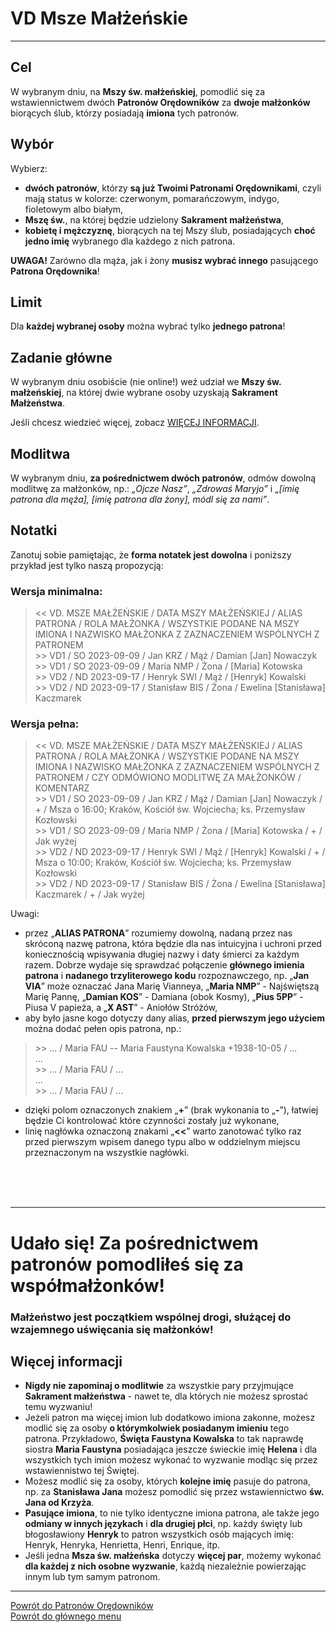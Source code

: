 # <span class="status status-list"><span class="status status-list">VD</span> Msze Małżeńskie</span>
---
## Cel
W <span class="selected-day-info">wybranym dniu</span>, na **Mszy św. małżeńskiej**, pomodlić się za wstawiennictwem dwóch **Patronów Orędowników** za **dwoje małżonków** biorących ślub, którzy posiadają **imiona** tych patronów.
## Wybór
Wybierz:
- **dwóch patronów**, którzy **są już Twoimi Patronami Orędownikami**, czyli mają status w kolorze: <span class="status status-red">czerwonym</span>, <span class="status status-orange">pomarańczowym</span>, <span class="status status-indigo">indygo</span>, <span class="status status-violet">fioletowym</span> albo <span class="status status-white">białym</span>,
- **Mszę św.**, na której będzie udzielony **Sakrament małżeństwa**,
- **kobietę i mężczyznę**, biorących na tej Mszy ślub, posiadających **choć jedno imię** wybranego dla każdego z nich patrona.

**UWAGA!** Zarówno dla mąża, jak i żony **musisz wybrać innego** pasującego **Patrona Orędownika**!
## Limit
Dla **każdej wybranej osoby** można wybrać tylko **jednego patrona**!
## Zadanie główne
W <span class="selected-day-info">wybranym dniu</span> osobiście (nie online!) weź udział we **Mszy św. małżeńskiej**, na której dwie wybrane osoby uzyskają **Sakrament Małżeństwa**.

Jeśli chcesz wiedzieć więcej, zobacz [WIĘCEJ INFORMACJI](#msze-malzenskie-wiecej-informacji).
## Modlitwa
W <span class="selected-day-info">wybranym dniu</span>, **za pośrednictwem dwóch patronów**, odmów dowolną modlitwę za małżonków, np.: _„Ojcze Nasz”_, _„Zdrowaś Maryjo”_ i _„[imię patrona dla męża], [imię patrona dla żony], módl się za nami”_.
## Notatki
Zanotuj sobie pamiętając, że **forma notatek jest dowolna** i poniższy przykład jest tylko naszą propozycją:
### Wersja minimalna:
> \<\< VD. MSZE MAŁŻEŃSKIE / DATA MSZY MAŁŻEŃSKIEJ / ALIAS PATRONA / ROLA MAŁŻONKA / WSZYSTKIE PODANE NA MSZY IMIONA I NAZWISKO MAŁŻONKA Z ZAZNACZENIEM WSPÓLNYCH Z PATRONEM  
> \>\> VD1 / SO 2023-09-09 / Jan KRZ / Mąż / Damian [Jan] Nowaczyk  
> \>\> VD1 / SO 2023-09-09 / Maria NMP / Żona / [Maria] Kotowska  
> \>\> VD2 / ND 2023-09-17 / Henryk SWI / Mąż / [Henryk] Kowalski  
> \>\> VD2 / ND 2023-09-17 / Stanisław BIS / Żona / Ewelina [Stanisława] Kaczmarek
### Wersja pełna:
> \<\< VD. MSZE MAŁŻEŃSKIE / DATA MSZY MAŁŻEŃSKIEJ / ALIAS PATRONA / ROLA MAŁŻONKA / WSZYSTKIE PODANE NA MSZY IMIONA I NAZWISKO MAŁŻONKA Z ZAZNACZENIEM WSPÓLNYCH Z PATRONEM / CZY ODMÓWIONO MODLITWĘ ZA MAŁŻONKÓW / KOMENTARZ  
> \>\> VD1 / SO 2023-09-09 / Jan KRZ / Mąż / Damian [Jan] Nowaczyk / + / Msza o 16:00; Kraków, Kościół św. Wojciecha; ks. Przemysław Kozłowski  
> \>\> VD1 / SO 2023-09-09 / Maria NMP / Żona / [Maria] Kotowska / + / Jak wyżej  
> \>\> VD2 / ND 2023-09-17 / Henryk SWI / Mąż / [Henryk] Kowalski / + / Msza o 10:00; Kraków, Kościół św. Wojciecha; ks. Przemysław Kozłowski  
> \>\> VD2 / ND 2023-09-17 / Stanisław BIS / Żona / Ewelina [Stanisława] Kaczmarek / + / Jak wyżej

Uwagi:
- przez „**ALIAS PATRONA**” rozumiemy dowolną, nadaną przez nas skróconą nazwę patrona, która będzie dla nas intuicyjna i uchroni przed koniecznością wpisywania długiej nazwy i daty śmierci za każdym razem. Dobrze wydaje się sprawdzać połączenie **głównego imienia patrona** i **nadanego trzyliterowego kodu** rozpoznawczego, np. „**Jan VIA**” może oznaczać Jana Marię Vianneya, „**Maria NMP**” - Najświętszą Marię Pannę, „**Damian KOS**” - Damiana (obok Kosmy), „**Pius 5PP**” - Piusa V papieża, a „**X AST**” - Aniołów Stróżów,
- aby było jasne kogo dotyczy dany alias, **przed pierwszym jego użyciem** można dodać pełen opis patrona, np.:
> \>\> ... / Maria FAU -- Maria Faustyna Kowalska +1938-10-05 / ...  
> ...  
> \>\> ... / Maria FAU / ...  
> ...  
> \>\> ... / Maria FAU / ...
- dzięki polom oznaczonych znakiem „**+**” (brak wykonania to „**-**”), łatwiej będzie Ci kontrolować które czynności zostały już wykonane,
- linię nagłówka oznaczoną znakami „**<<**” warto zanotować tylko raz przed pierwszym wpisem danego typu albo w oddzielnym miejscu przeznaczonym na wszystkie nagłówki.
<br />
<br />
<br />

---
# Udało się! Za pośrednictwem patronów pomodliłeś się za współmałżonków!
### Małżeństwo jest początkiem wspólnej drogi, służącej do wzajemnego uświęcania się małżonków!

## <span id="msze-malzenskie-wiecej-informacji">Więcej informacji</span>
- **Nigdy nie zapominaj o modlitwie** za wszystkie pary przyjmujące **Sakrament małżeństwa** - nawet te, dla których nie możesz sprostać temu wyzwaniu!
- Jeżeli patron ma więcej imion lub dodatkowo imiona zakonne, możesz modlić się za osoby **o którymkolwiek posiadanym imieniu** tego patrona. Przykładowo, **Święta Faustyna Kowalska** to tak naprawdę siostra **Maria Faustyna** posiadająca jeszcze świeckie imię **Helena** i dla wszystkich tych imion możesz wykonać to wyzwanie modląc się przez wstawiennistwo tej Świętej.
- Możesz modlić się za osoby, których **kolejne imię** pasuje do patrona, np. za **Stanisława Jana** możesz pomodlić się przez wstawiennictwo **św. Jana od Krzyża**.
- **Pasujące imiona**, to nie tylko identyczne imiona patrona, ale także jego **odmiany w innych językach** i **dla drugiej płci**, np. każdy święty lub błogosławiony **Henryk** to patron wszystkich osób mających imię: Henryk, Henryka, Henrietta, Henri, Enrique, itp.
- Jeśli jedna **Msza św. małżeńska** dotyczy **więcej par**, możemy wykonać **dla każdej z nich osobne wyzwanie**, każdą niezależnie powierzając innym lub tym samym patronom.

---
[Powrót do Patronów Orędowników](patroni_oredownicy.md)  
[Powrót do głównego menu](index.md)
